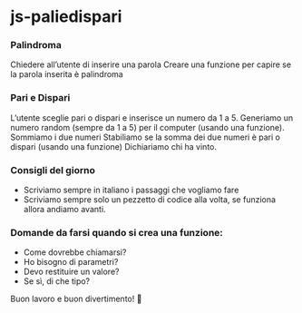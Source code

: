 # js-paliedispari

### Palindroma

Chiedere all’utente di inserire una parola
Creare una funzione per capire se la parola inserita è palindroma

### Pari e Dispari

L’utente sceglie pari o dispari e inserisce un numero da 1 a 5.
Generiamo un numero random (sempre da 1 a 5) per il computer (usando una funzione).
Sommiamo i due numeri
Stabiliamo se la somma dei due numeri è pari o dispari (usando una funzione)
Dichiariamo chi ha vinto.

### Consigli del giorno

- Scriviamo sempre in italiano i passaggi che vogliamo fare
- Scriviamo sempre solo un pezzetto di codice alla volta, se funziona allora andiamo avanti.

### Domande da farsi quando si crea una funzione:

- Come dovrebbe chiamarsi?
- Ho bisogno di parametri?
- Devo restituire un valore?
- Se sì, di che tipo?

Buon lavoro e buon divertimento! 🙂
